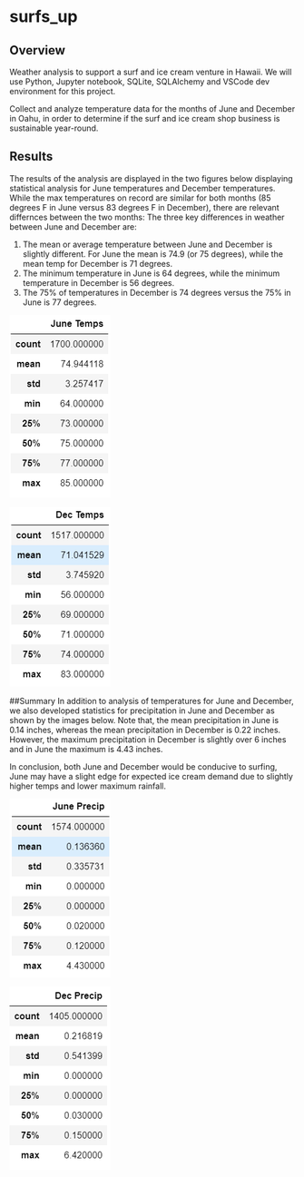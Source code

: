 # surfs_up
## Overview
Weather analysis to support a surf and ice cream venture in Hawaii. We will use Python, Jupyter notebook, SQLite, SQLAlchemy and VSCode dev environment for this project. 

Collect and analyze temperature data for the months of June and December in Oahu, in order to determine if the surf and ice cream shop business is sustainable year-round.

## Results
The results of the analysis are displayed in the two figures below displaying statistical analysis for June temperatures and December temperatures.
While the max temperatures on record are similar for both months (85 degrees F in June versus 83 degrees F in December), there are relevant differnces between the two months:
The three key differences in weather between June and December are:
1. The mean or average temperature between June and December is slightly different. For June the mean is 74.9 (or 75 degrees), while the mean temp for December is 71 degrees.
2. The minimum temperature in June is 64 degrees, while the minimum temperature in December is 56 degrees.
3. The 75% of temperatures in December is 74 degrees versus the 75% in June is 77 degrees.

![June_Temps_Stats.png](/Resources/June_Temps_Stats.png)

![December_Temps_Stats.png](/Resources/December_Temps_Stats.png)

##Summary
In addition to analysis of temperatures for June and December, we also developed statistics for precipitation in June and December as shown by the images below.
Note that, the mean precipitation in June is 0.14 inches, whereas the mean precipitation in December is 0.22 inches. However, the maximum precipitation in December is slightly over 6 inches and in June the maximum is 4.43 inches.

In conclusion, both June and December would be conducive to surfing, June may have a slight edge for expected ice cream demand due to slightly higher temps and lower maximum rainfall.

![June_Precip_Stats.png](/Resources/June_Precip_Stats.png)

![December_Precip_Stats.png](/Resources/December_Precip_Stats.png)



